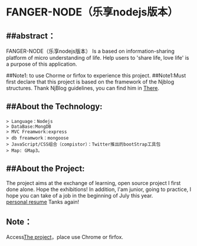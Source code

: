 FANGER-NODE（乐享nodejs版本）
======

##abstract：
---
FANGER-NODE（乐享nodejs版本）
Is a based on information-sharing platform of micro understanding of life.
Help users to 'share life, love life' is a purpose of this application.

##Note1: to use Chorme or firfox to experience this project.
##Note1:Must first declare that this project is based on the framework of the Njblog structures.
Thank NjBlog guidelines, you can find him in [There](https://github.com/mz121star/NJBlog).

##About the Technology:
---
    > Language：Nodejs
    > DataBase:MongDB
    > MVC Freamwork:express
    > db freamwork：mongoose
    > JavaScript/CSS组合（compistor）：Twitter推出的bootStrap工具包
    > Map: GMap3。 

##About the Project:
---
The project aims at the exchange of learning, open source project I first done alone. Hope the exhibitions!
In addition, I'am junior, going to practice, I hope you can take of a job in the beginning of July this year.   
[personal resume](http://fanger.cloudfoundry.com/resume)
Tanks again!


Note：
----
Access[The project](http://fanger.cloudfoundry.com/)，place use Chrome or firfox.

